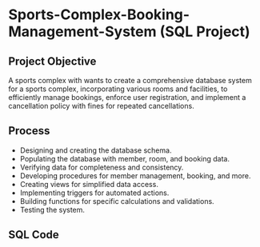 # Sports-Complex-Booking-Management-System (SQL Project)

## Project Objective
A sports complex with wants to create a comprehensive database system for a sports complex, incorporating various rooms and facilities, to efficiently manage bookings, enforce user registration, and implement a cancellation policy with fines for repeated cancellations.

## Process
* Designing and creating the database schema.
* Populating the database with member, room, and booking data.
* Verifying data for completeness and consistency.
* Developing procedures for member management, booking, and more.
* Creating views for simplified data access.
* Implementing triggers for automated actions.
* Building functions for specific calculations and validations.
* Testing the system.

## SQL Code

